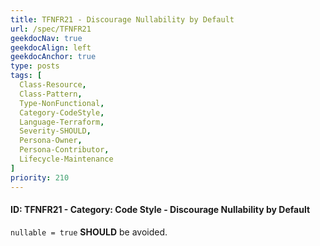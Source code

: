 ```yaml
---
title: TFNFR21 - Discourage Nullability by Default
url: /spec/TFNFR21
geekdocNav: true
geekdocAlign: left
geekdocAnchor: true
type: posts
tags: [
  Class-Resource,
  Class-Pattern,
  Type-NonFunctional,
  Category-CodeStyle,
  Language-Terraform,
  Severity-SHOULD,
  Persona-Owner,
  Persona-Contributor,
  Lifecycle-Maintenance
]
priority: 210
---
```


#### ID: TFNFR21 - Category: Code Style - Discourage Nullability by Default

`nullable = true` **SHOULD** be avoided.
